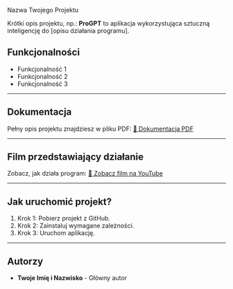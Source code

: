 Nazwa Twojego Projektu

Krótki opis projektu, np.:
**ProGPT** to aplikacja wykorzystująca sztuczną inteligencję do [opisu działania programu].


## Funkcjonalności

- Funkcjonalność 1
- Funkcjonalność 2
- Funkcjonalność 3

---

## Dokumentacja

Pełny opis projektu znajdziesz w pliku PDF:
[📄 Dokumentacja PDF](link-do-pliku-pdf)

---

## Film przedstawiający działanie

Zobacz, jak działa program:
[🎥 Zobacz film na YouTube](link-do-filmu)

---

## Jak uruchomić projekt?

1. Krok 1: Pobierz projekt z GitHub.
2. Krok 2: Zainstaluj wymagane zależności.
3. Krok 3: Uruchom aplikację.

---

## Autorzy

- **Twoje Imię i Nazwisko** - Główny autor
